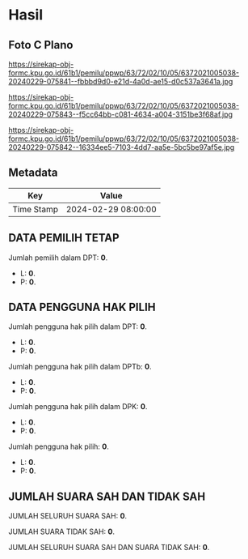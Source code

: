 # Hasil

## Foto C Plano

https://sirekap-obj-formc.kpu.go.id/61b1/pemilu/ppwp/63/72/02/10/05/6372021005038-20240229-075841--fbbbd9d0-e21d-4a0d-ae15-d0c537a3641a.jpg

https://sirekap-obj-formc.kpu.go.id/61b1/pemilu/ppwp/63/72/02/10/05/6372021005038-20240229-075843--f5cc64bb-c081-4634-a004-3151be3f68af.jpg

https://sirekap-obj-formc.kpu.go.id/61b1/pemilu/ppwp/63/72/02/10/05/6372021005038-20240229-075842--16334ee5-7103-4dd7-aa5e-5bc5be97af5e.jpg


## Metadata

| Key        | Value               |
| ---------- | ------------------- |
| Time Stamp | 2024-02-29 08:00:00 |


## DATA PEMILIH TETAP

Jumlah pemilih dalam DPT: **0**.
 * L: **0**.
 * P: **0**.

## DATA PENGGUNA HAK PILIH

Jumlah pengguna hak pilih dalam DPT: **0**.
 * L: **0**.
 * P: **0**.

Jumlah pengguna hak pilih dalam DPTb: **0**.
 * L: **0**.
 * P: **0**.

Jumlah pengguna hak pilih dalam DPK: **0**.
 * L: **0**.
 * P: **0**.

Jumlah pengguna hak pilih: **0**.
 * L: **0**.
 * P: **0**.

## JUMLAH SUARA SAH DAN TIDAK SAH

JUMLAH SELURUH SUARA SAH: **0**.

JUMLAH SUARA TIDAK SAH: **0**.

JUMLAH SELURUH SUARA SAH DAN SUARA TIDAK SAH: **0**.


